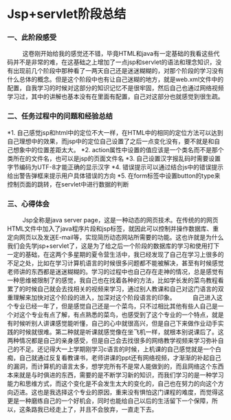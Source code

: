   #           Jsp+servlet阶段总结
###   一、此阶段感受
&nbsp;&nbsp;&nbsp;&nbsp;&nbsp;&nbsp;&nbsp;&nbsp;&nbsp;这卷刚开始给我的感觉还不错，毕竟HTML和java有一定基础的我看这些代码并不是非常的难，在这基础之上增加了一点jsp和servlet的语法和理念知识，没有出现前几个阶段中那种看了一两天自己还是迷迷糊糊的，对那个阶段的学习没有什么总体的概念。但是这个阶段中也有让自己迷糊的地方，就是web.xml文件中的配置，自我学习的时候对这部分的知识记忆不是很牢固，然后自己也通过网络视频学习过，其中的讲解也基本没有在里面有配置，自己对这部分也就感觉到很生疏。
###  二、任务过程中的问题和经验总结
*1.	自己感觉jsp和html中的定位不大一样，在HTML中的相同的定位方法可以达到自己理想中的效果，而jsp中的定位自己设置了之后一点变化没有，要不就是和自己想象中的位置差距太大。
*2.	action属性中设置的值应该是一个类名而不是那个类所在的文件名，也可以是jsp的页面文件名
*3.	自己设置汉字报乱码时需要设置字节编码为UTF-8才能正确的显示汉字
*4.	错误提示可以通过结合js中的错误提示给出警告弹框来提示用户具体错误的方向
*5.	在form标签中设置button的type来控制页面的跳转，在servlet中进行数据的判断
### 三、心得体会
&nbsp;&nbsp;&nbsp;&nbsp;&nbsp;&nbsp;&nbsp;&nbsp;&nbsp;Jsp全称是java server page，这是一种动态的网页技术。在传统的的网页HTML文件中加入了java程序片段和jsp标签，就因此可以控制并操作数据库、重定向网页以及发送E-mail等，实现简历动态网站所需要的功能。这也许就是为什么我们会先学jsp+servlet了，这是为了给之后一个阶段的数据库的学习和使用打下一定的基础，在这两个多星期的夏令营生活中，我已经发现了自己在学习上很多的不足之处，比如在学习计算机语言的时候很多问题都不能被解决，甚至有时候感觉老师讲的东西都是迷迷糊糊的。学习的过程中也自己存在走神的情况，总是感觉有一种思维被限制了的感觉，我自己也在找着各种的方法，比如学长发的菜鸟教程看累了的时候自己就会去找相关的视频来学习，通过别人教课和自己对这门语言的双重理解来加快对这个阶段的进入，加深对这个阶段语言的印象。
&nbsp;&nbsp;&nbsp;&nbsp;&nbsp;&nbsp;&nbsp;&nbsp;&nbsp;自己进入这个专业已经一年了，但是感觉自己还是一个菜鸟，只不过相比其他有些人自己是一个对这个专业有点了解，有点熟悉的菜鸟，也感受到了这个专业的一个特点，就是有时候听别人讲课感觉能听懂，自己的心中就很高兴，但是自己下来做作业动手实践的时候就很难。第二种就是听课就感觉像在坐飞机一样，就根本别说课后了。这两种情况都是自己的亲身感受，但是自己会去找很多的网络教学视频来学习弥补自己的不足。还记得大一上学期刚学习c语言的时候，上机课的自己感觉就是一个白痴，自己就通过反复看教课书，老师讲课的ppt还有网络视频，才渐渐的补起自己的漏洞，而计算机的语言太多，想学完所有不是常人能做到的，而且网络这个东西本来就是与时俱进的东西，需要的是不断学习新的知识，而我们学习的是一种学习能力和思维方式，而这个变化是不会发生太大的变化的，自己也在努力的向这个方向迈进。这也是我选择这个专业的原因，重来没有惧怕这门课程的难度，而觉得这更是一种磨练自己的一个好机会，同时也能给自己以后的生活留下一个保障，所以，这条路我已经走上了，并且不会放弃，一直走下去。
